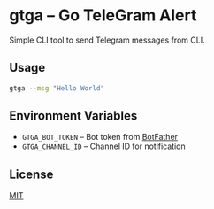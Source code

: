 # gtga – Go TeleGram Alert

Simple CLI tool to send Telegram messages from CLI.

## Usage

```bash
gtga --msg "Hello World"
```

## Environment Variables

- `GTGA_BOT_TOKEN` – Bot token from [BotFather](https://t.me/BotFather)
- `GTGA_CHANNEL_ID` – Channel ID for notification

## License

[MIT](https://github.com/jtprogru/gtga/blob/main/LICENSE)

